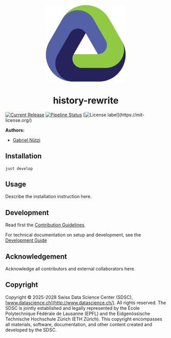 <p align="center">
  <img src="./docs/assets/logo.svg" alt="project logo" width="250">
</p>

<h1 align="center">
  history-rewrite
</h1>
<p align="center">
</p>

[![Current Release](https://img.shields.io/github/release/sdsc-ordes/history-rewrite.svg?label=release)](https://github.com/sdsc-ordes/history-rewrite/releases/latest)
[![Pipeline Status](https://img.shields.io/github/actions/workflow/status/sdsc-ordes/history-rewrite/normal.yaml?label=ci)](https://github.com/sdsc-ordes/history-rewrite/actions/workflows/normal.yaml)
[![License label](https://img.shields.io/badge/License-MIT-blue.svg?)](https://mit-license.org/)

**Authors:**

- [Gabriel Nützi](mailto:gabriel.nuetzi@sdsc.ethz.ch)

## Installation

```shell
just develop
```

## Usage

Describe the installation instruction here.

## Development

Read first the [Contribution Guidelines](/CONTRIBUTING.md).

For technical documentation on setup and development, see the
[Development Guide](docs/development-guide.md)

## Acknowledgement

Acknowledge all contributors and external collaborators here.

## Copyright

Copyright © 2025-2028 Swiss Data Science Center (SDSC),
[www.datascience.ch](http://www.datascience.ch/). All rights reserved. The SDSC
is jointly established and legally represented by the École Polytechnique
Fédérale de Lausanne (EPFL) and the Eidgenössische Technische Hochschule Zürich
(ETH Zürich). This copyright encompasses all materials, software, documentation,
and other content created and developed by the SDSC.
